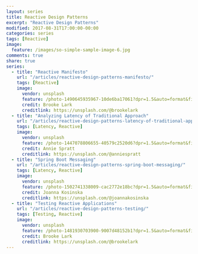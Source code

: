 ```yaml
---
layout: series
title: Reactive Design Patterns
excerpt: "Reactive Design Patterns"
modified: 2017-08-31T17:00:00-00:00
categories: series
tags: [Reactive]
image:
  feature: /images/so-simple-sample-image-6.jpg
comments: true
share: true
series:
  - title: "Reactive Manifesto"
    url: "/articles/reactive-design-patterns-manifesto/"
    tags: [Reactive]
    image:
      vendor: unsplash
      feature: /photo-1490645935967-10de6ba17061?dpr=1.5&auto=format&fit=crop&w=1080&h=735&q=80&cs=tinysrgb&crop=
      credit: Brooke Lark
      creditlink: https://unsplash.com/@brookelark
  - title: "Analyzing Latency of Traditional Approach"
    url: "/articles/reactive-design-patterns-latency-of-traditional-approach/"
    tags: [Latency, Reactive]
    image:
      vendor: unsplash
      feature: /photo-1447078806655-40579c2520d6?dpr=1.5&auto=format&fit=crop&w=1500&h=1000&q=80&cs=tinysrgb&crop=
      credit: Annie Spratt
      creditlink: https://unsplash.com/@anniespratt
  - title: "Spring Boot Messaging"
    url: "/articles/reactive-design-patterns-spring-boot-messaging/"
    tags: [Latency, Reactive]
    image:
      vendor: unsplash
      feature: /photo-1502741338009-cac2772e18bc?dpr=1.5&auto=format&fit=crop&w=1500&h=1001&q=80&cs=tinysrgb&crop=
      credit: Joanna Kosinska
      creditlink: https://unsplash.com/@joannakosinska
  - title: "Testing Reactive Applications"
    url: "/articles/reactive-design-patterns-testing/"
    tags: [Testing, Reactive]
    image:
      vendor: unsplash
      feature: /photo-1481930703900-9007d48152b1?dpr=1.5&auto=format&fit=crop&w=1500&h=972&q=80&cs=tinysrgb&crop=
      credit: Brooke Lark
      creditlink: https://unsplash.com/@brookelark
---
```

